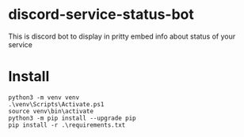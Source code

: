 # discord-service-status-bot
This is discord bot to display in pritty embed info about status of your service


# Install
```
python3 -m venv venv
.\venv\Scripts\Activate.ps1
source venv\bin\activate
python3 -m pip install --upgrade pip
pip install -r .\requirements.txt
```
